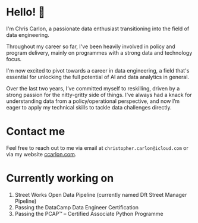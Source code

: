 # Hello! 👋

I'm Chris Carlon, a passionate data enthusiast transitioning into the field of data engineering.

Throughout my career so far, I've been heavily involved in policy and program delivery, mainly on programmes with a strong data and technology focus.

I'm now excited to pivot towards a career in data engineering, a field that's essential for unlocking the full potential of AI and data analytics in general.

Over the last two years, I’ve committed myself to reskilling, driven by a strong passion for the nitty-gritty side of things. I've always had a knack for understanding data from a policy/operational perspective, and now I’m eager to apply my technical skills to tackle data challenges directly.


# Contact me

Feel free to reach out to me via email at `christopher.carlon@icloud.com` or via my website [ccarlon.com](http://ccarlon.com).

# Currently working on

1. Street Works Open Data Pipeline (currently named Dft Street Manager Pipeline)
2. Passing the DataCamp Data Engineer Certification
3. Passing the PCAP™ – Certified Associate Python Programme
